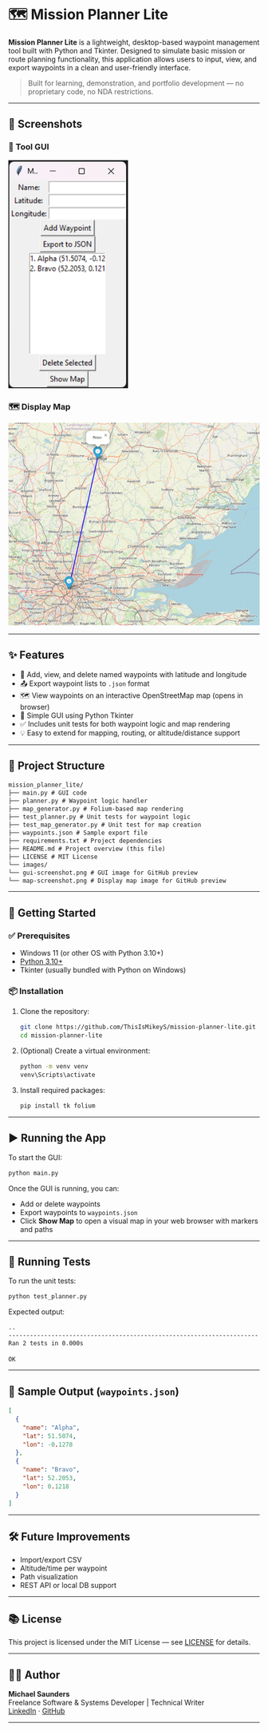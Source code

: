 
# 🗺️ Mission Planner Lite

**Mission Planner Lite** is a lightweight, desktop-based waypoint management tool built with Python and Tkinter. Designed to simulate basic mission or route planning functionality, this application allows users to input, view, and export waypoints in a clean and user-friendly interface.

> Built for learning, demonstration, and portfolio development — no proprietary code, no NDA restrictions.

---

## 📸 Screenshots

### 🧼 Tool GUI
![GUI Screenshot](images/gui-screenshot.png)

### 🗺️ Display Map
![Display Map Screenshot](images/map-screenshot.png)

---

## ✨ Features

- 🧭 Add, view, and delete named waypoints with latitude and longitude
- 📤 Export waypoint lists to `.json` format
- 🗺️ View waypoints on an interactive OpenStreetMap map (opens in browser)
- 🧼 Simple GUI using Python Tkinter
- ✅ Includes unit tests for both waypoint logic and map rendering
- 💡 Easy to extend for mapping, routing, or altitude/distance support

---

## 📁 Project Structure

```
mission_planner_lite/
├── main.py # GUI code
├── planner.py # Waypoint logic handler
├── map_generator.py # Folium-based map rendering
├── test_planner.py # Unit tests for waypoint logic
├── test_map_generator.py # Unit test for map creation
├── waypoints.json # Sample export file
├── requirements.txt # Project dependencies
├── README.md # Project overview (this file)
├── LICENSE # MIT License
└── images/
└── gui-screenshot.png # GUI image for GitHub preview
└── map-screenshot.png # Display map image for GitHub preview
```

---

## 🚀 Getting Started

### ✅ Prerequisites

- Windows 11 (or other OS with Python 3.10+)
- [Python 3.10+](https://www.python.org/downloads/)
- Tkinter (usually bundled with Python on Windows)

### 📦 Installation

1. Clone the repository:
   ```bash
   git clone https://github.com/ThisIsMikeyS/mission-planner-lite.git
   cd mission-planner-lite
   ```

2. (Optional) Create a virtual environment:
   ```bash
   python -m venv venv
   venv\Scripts\activate
   ```

3. Install required packages:
   ```bash
   pip install tk folium
   ```

---

## ▶️ Running the App

To start the GUI:
```bash
python main.py
```

Once the GUI is running, you can:
- Add or delete waypoints
- Export waypoints to `waypoints.json`
- Click **Show Map** to open a visual map in your web browser with markers and paths

---

## 🧪 Running Tests

To run the unit tests:
```bash
python test_planner.py
```

Expected output:
```
..
----------------------------------------------------------------------
Ran 2 tests in 0.000s

OK
```

---

## 💾 Sample Output (`waypoints.json`)
```json
[
  {
    "name": "Alpha",
    "lat": 51.5074,
    "lon": -0.1278
  },
  {
    "name": "Bravo",
    "lat": 52.2053,
    "lon": 0.1218
  }
]
```

---

## 🛠️ Future Improvements

- Import/export CSV
- Altitude/time per waypoint
- Path visualization
- REST API or local DB support

---

## 📚 License

This project is licensed under the MIT License — see [LICENSE](LICENSE) for details.

---

## 🧑‍💻 Author

**Michael Saunders**  
Freelance Software & Systems Developer | Technical Writer  
[LinkedIn](https://www.linkedin.com/in/michael-saunders-805785128/) · [GitHub](https://github.com/ThisIsMikeyS)

---
